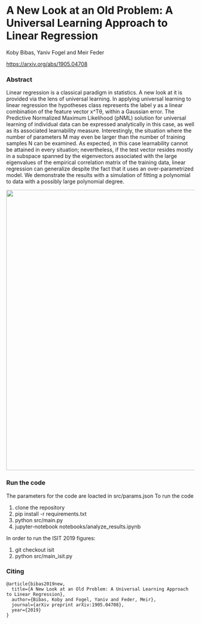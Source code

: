 # A New Look at an Old Problem: A Universal Learning Approach to Linear Regression
Koby Bibas, Yaniv Fogel and Meir Feder

https://arxiv.org/abs/1905.04708

### Abstract
Linear regression is a classical paradigm in statistics. A new look at it is provided via the lens of universal learning. In applying universal learning to linear regression the hypotheses class represents the label y as a linear combination of the feature vector x^Tθ, within a Gaussian error. The Predictive Normalized Maximum Likelihood (pNML) solution for universal learning of individual data can be expressed analytically in this case, as well as its associated learnability measure. Interestingly, the situation where the number of parameters M may even be larger than the number of training samples N can be examined. As expected, in this case learnability cannot be attained in every situation; nevertheless, if the test vector resides mostly in a subspace spanned by the eigenvectors associated with the large eigenvalues of the empirical correlation matrix of the training data, linear regression can generalize despite the fact that it uses an over-parametrized model. We demonstrate the results with a simulation of fitting a polynomial to data with a possibly large polynomial degree. 


<img src="https://raw.githubusercontent.com/kobybibas/pnml_linear_regression_isit_2019_latex/master/least_squares_with_poly_degree.jpg" width="750">

### Run the code

The parameters for the code are loacted in src/params.json
To run the code

1. clone the repository
2. pip install -r requirements.txt
3. python src/main.py
4. jupyter-notebook notebooks/analyze_results.ipynb


In order to run the ISIT 2019 figures:
1. git checkout isit
2. python src/main_isit.py

### Citing
```
@article{bibas2019new,
  title={A New Look at an Old Problem: A Universal Learning Approach to Linear Regression},
  author={Bibas, Koby and Fogel, Yaniv and Feder, Meir},
  journal={arXiv preprint arXiv:1905.04708},
  year={2019}
}
```




